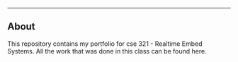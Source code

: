 
-------------------
About
-------------------

This repository contains my portfolio for cse 321 - Realtime Embed Systems.
All the work that was done in this class can be found here.
